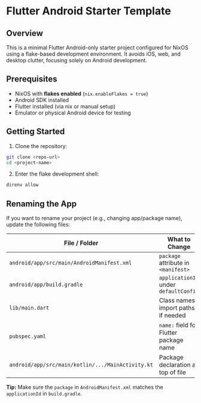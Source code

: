 # Flutter Android Starter Template 

## Overview

This is a minimal Flutter Android-only starter project configured for NixOS using a flake-based development environment. It avoids iOS, web, and desktop clutter, focusing solely on Android development.


## Prerequisites

* NixOS with **flakes enabled** (`nix.enableFlakes = true`)
* Android SDK installed
* Flutter installed (via nix or manual setup)
* Emulator or physical Android device for testing


## Getting Started

1. Clone the repository:

```bash
git clone <repo-url>
cd <project-name>
```

2. Enter the flake development shell:

```bash
direnv allow
```


## Renaming the App

If you want to rename your project (e.g., changing app/package name), update the following files:

| File / Folder                                     | What to Change                         |
| ------------------------------------------------- | -------------------------------------- |
| `android/app/src/main/AndroidManifest.xml`        | `package` attribute in `<manifest>`    |
| `android/app/build.gradle`                        | `applicationId` under `defaultConfig`  |
| `lib/main.dart`                                   | Class names / import paths if needed   |
| `pubspec.yaml`                                    | `name:` field for Flutter package name |
| `android/app/src/main/kotlin/.../MainActivity.kt` | Package declaration at top of file     |

**Tip:** Make sure the `package` in `AndroidManifest.xml` matches the `applicationId` in `build.gradle`.


